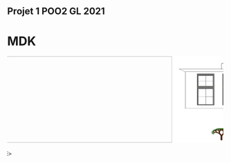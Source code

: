 ## Projet 1 POO2 GL 2021
<h1>MDK</h1>
<body>
        <div>
        <div>
            <MARQUEE scrollamount="6" width="500" height="300" behavior="alternate">
                <IMG src="Projet-1-POO-2-GL-2021/ghost8399-img/c0.PNG" width="500" height="200">
                <IMG src="c1.PNG" width="500" height="200">
                <IMG src="ghost8399-img/c2.PNG" width="500" height="200">
                <IMG src="ghost8399-img/c3.PNG" width="500" height="200">
                <IMG src="ghost8399-img/c4.PNG" width="500" height="200">
                <IMG src="ghost8399-img/c5.PNG" width="500" height="200">
                <IMG src="ghost8399-img/c6.PNG" width="500" height="200">
                
            </MARQUEE>
           
        </div>
    </div>
       
            

    </body>
